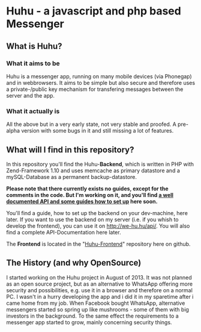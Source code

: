 # Huhu - a javascript and php based Messenger

## What is Huhu?

### What it aims to be

Huhu is a messenger app, running on many mobile devices (via Phonegap) and in webbrowsers. It aims to be simple but also secure
and therefore uses a private-/public key mechanism for transfering messages between the server and the app.

### What it actually is

All the above but in a very early state, not very stable and proofed. A pre-alpha version with some bugs in it and still
missing a lot of features.


## What will I find in this repository?

In this repository you'll find the Huhu-**Backend**, which is written in PHP with Zend-Framework 1.10 and uses memcache as primary datastore and a 
mySQL-Database as a permanent backup-datastore.

**Please note that there currently exists no guides, except for the comments in the code. But I'm working on it, and you'll 
find <u>a well documented API and some guides how to set up</u> here soon.**

You'll find a guide, how to set up the backend on your dev-machine, here later. If you want to use the backend on my server 
(i.e. if you whish to develop the frontend), you can use it on http://we-hu.hu/api/.
You will also find a complete API-Documentation here later.

The **Frontend** is located in the "[Huhu-Frontend](https://github.com/JanST123/Huhu_Frontend)" repository here on github.


## The History (and why OpenSource)

I started working on the Huhu project in August of 2013. It was not planned as an open source project, but as an alternative to WhatsApp offering more security and possibilities, e.g. use it in a browser and therefore on a normal PC.
I wasn't in a hurry developing the app and i did it in my sparetime after i came home from my job.
When Facebook bought WhatsApp, alternative messengers started so spring up like mushrooms - some of them with big investors in the background. To the same effect the requirements to a messenger app started to grow, mainly concerning security things.

